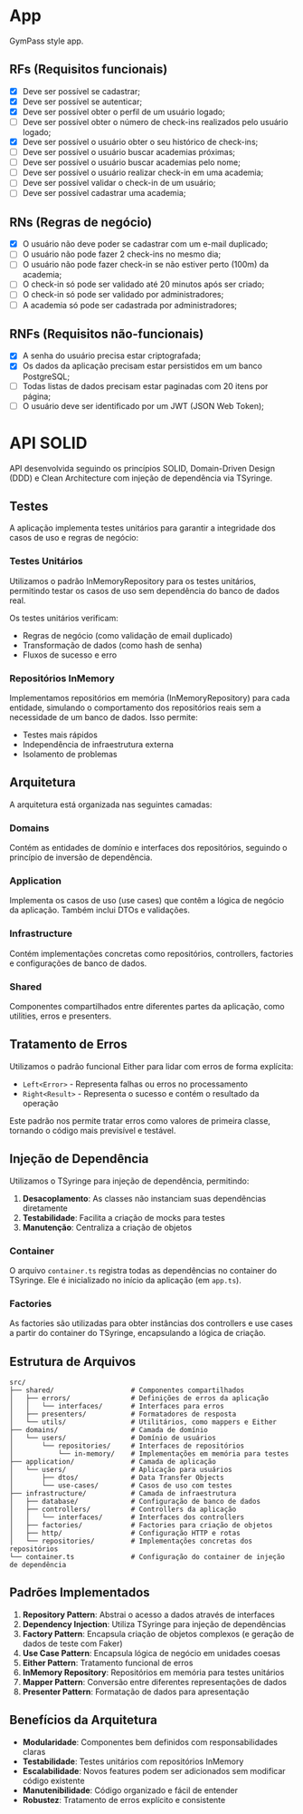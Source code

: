 # App

GymPass style app.

## RFs (Requisitos funcionais)

- [x] Deve ser possível se cadastrar;
- [x] Deve ser possível se autenticar;
- [x] Deve ser possível obter o perfil de um usuário logado;
- [ ] Deve ser possível obter o número de check-ins realizados pelo usuário logado;
- [x] Deve ser possível o usuário obter o seu histórico de check-ins;
- [ ] Deve ser possível o usuário buscar academias próximas;
- [ ] Deve ser possível o usuário buscar academias pelo nome;
- [ ] Deve ser possível o usuário realizar check-in em uma academia;
- [ ] Deve ser possível validar o check-in de um usuário;
- [ ] Deve ser possível cadastrar uma academia;

## RNs (Regras de negócio)

- [x] O usuário não deve poder se cadastrar com um e-mail duplicado;
- [ ] O usuário não pode fazer 2 check-ins no mesmo dia;
- [ ] O usuário não pode fazer check-in se não estiver perto (100m) da academia;
- [ ] O check-in só pode ser validado até 20 minutos após ser criado;
- [ ] O check-in só pode ser validado por administradores;
- [ ] A academia só pode ser cadastrada por administradores;

## RNFs (Requisitos não-funcionais)

- [x] A senha do usuário precisa estar criptografada;
- [x] Os dados da aplicação precisam estar persistidos em um banco PostgreSQL;
- [ ] Todas listas de dados precisam estar paginadas com 20 itens por página;
- [ ] O usuário deve ser identificado por um JWT (JSON Web Token);

# API SOLID

API desenvolvida seguindo os princípios SOLID, Domain-Driven Design (DDD) e Clean Architecture com injeção de dependência via TSyringe.

## Testes

A aplicação implementa testes unitários para garantir a integridade dos casos de uso e regras de negócio:

### Testes Unitários
Utilizamos o padrão InMemoryRepository para os testes unitários, permitindo testar os casos de uso sem dependência do banco de dados real. 

Os testes unitários verificam:
- Regras de negócio (como validação de email duplicado)
- Transformação de dados (como hash de senha)
- Fluxos de sucesso e erro

### Repositórios InMemory
Implementamos repositórios em memória (InMemoryRepository) para cada entidade, simulando o comportamento dos repositórios reais sem a necessidade de um banco de dados. Isso permite:
- Testes mais rápidos
- Independência de infraestrutura externa
- Isolamento de problemas

## Arquitetura

A arquitetura está organizada nas seguintes camadas:

### Domains
Contém as entidades de domínio e interfaces dos repositórios, seguindo o princípio de inversão de dependência.

### Application
Implementa os casos de uso (use cases) que contêm a lógica de negócio da aplicação. Também inclui DTOs e validações.

### Infrastructure
Contém implementações concretas como repositórios, controllers, factories e configurações de banco de dados.

### Shared
Componentes compartilhados entre diferentes partes da aplicação, como utilities, erros e presenters.

## Tratamento de Erros

Utilizamos o padrão funcional Either para lidar com erros de forma explícita:

- `Left<Error>` - Representa falhas ou erros no processamento
- `Right<Result>` - Representa o sucesso e contém o resultado da operação

Este padrão nos permite tratar erros como valores de primeira classe, tornando o código mais previsível e testável.

## Injeção de Dependência

Utilizamos o TSyringe para injeção de dependência, permitindo:

1. **Desacoplamento**: As classes não instanciam suas dependências diretamente
2. **Testabilidade**: Facilita a criação de mocks para testes
3. **Manutenção**: Centraliza a criação de objetos

### Container

O arquivo `container.ts` registra todas as dependências no container do TSyringe. Ele é inicializado no início da aplicação (em `app.ts`).

### Factories

As factories são utilizadas para obter instâncias dos controllers e use cases a partir do container do TSyringe, encapsulando a lógica de criação.

## Estrutura de Arquivos

```
src/
├── shared/                   # Componentes compartilhados
│   ├── errors/               # Definições de erros da aplicação
│   │   └── interfaces/       # Interfaces para erros
│   ├── presenters/           # Formatadores de resposta
│   └── utils/                # Utilitários, como mappers e Either
├── domains/                  # Camada de domínio
│   └── users/                # Domínio de usuários
│       └── repositories/     # Interfaces de repositórios
│           └── in-memory/    # Implementações em memória para testes
├── application/              # Camada de aplicação
│   └── users/                # Aplicação para usuários
│       ├── dtos/             # Data Transfer Objects
│       └── use-cases/        # Casos de uso com testes
├── infrastructure/           # Camada de infraestrutura
│   ├── database/             # Configuração de banco de dados
│   ├── controllers/          # Controllers da aplicação
│   │   └── interfaces/       # Interfaces dos controllers
│   ├── factories/            # Factories para criação de objetos
│   ├── http/                 # Configuração HTTP e rotas
│   └── repositories/         # Implementações concretas dos repositórios
└── container.ts              # Configuração do container de injeção de dependência
```

## Padrões Implementados

1. **Repository Pattern**: Abstrai o acesso a dados através de interfaces
2. **Dependency Injection**: Utiliza TSyringe para injeção de dependências
3. **Factory Pattern**: Encapsula criação de objetos complexos (e geração de dados de teste com Faker)
4. **Use Case Pattern**: Encapsula lógica de negócio em unidades coesas
5. **Either Pattern**: Tratamento funcional de erros
6. **InMemory Repository**: Repositórios em memória para testes unitários
7. **Mapper Pattern**: Conversão entre diferentes representações de dados
8. **Presenter Pattern**: Formatação de dados para apresentação

## Benefícios da Arquitetura

- **Modularidade**: Componentes bem definidos com responsabilidades claras
- **Testabilidade**: Testes unitários com repositórios InMemory
- **Escalabilidade**: Novos features podem ser adicionados sem modificar código existente
- **Manutenibilidade**: Código organizado e fácil de entender
- **Robustez**: Tratamento de erros explícito e consistente